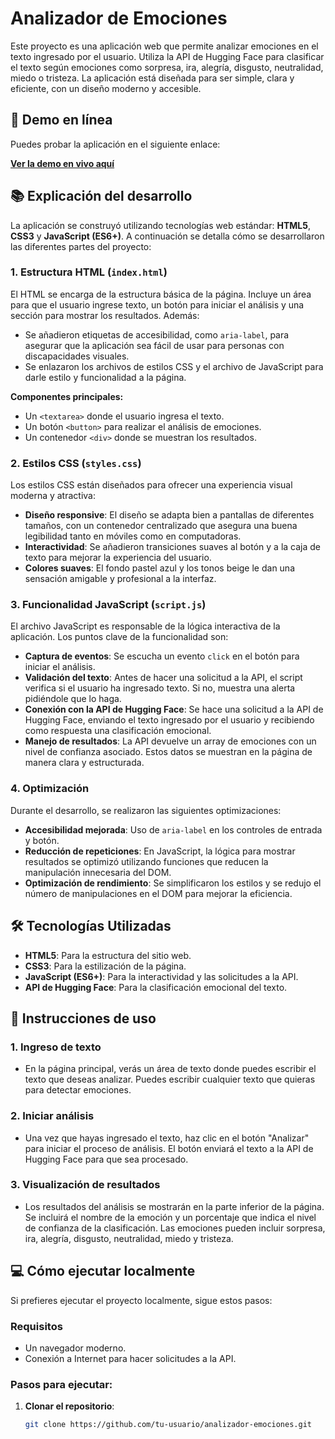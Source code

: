 # Analizador de Emociones

Este proyecto es una aplicación web que permite analizar emociones en el texto ingresado por el usuario. Utiliza la API de Hugging Face para clasificar el texto según emociones como sorpresa, ira, alegría, disgusto, neutralidad, miedo o tristeza. La aplicación está diseñada para ser simple, clara y eficiente, con un diseño moderno y accesible.

## 🚀 Demo en línea

Puedes probar la aplicación en el siguiente enlace:

[**Ver la demo en vivo aquí**]( https://pedropa18.github.io/analizadorEmociones/)

## 📚 Explicación del desarrollo

La aplicación se construyó utilizando tecnologías web estándar: **HTML5**, **CSS3** y **JavaScript (ES6+)**. A continuación se detalla cómo se desarrollaron las diferentes partes del proyecto:

### 1. **Estructura HTML (`index.html`)**
El HTML se encarga de la estructura básica de la página. Incluye un área para que el usuario ingrese texto, un botón para iniciar el análisis y una sección para mostrar los resultados. Además:
- Se añadieron etiquetas de accesibilidad, como `aria-label`, para asegurar que la aplicación sea fácil de usar para personas con discapacidades visuales.
- Se enlazaron los archivos de estilos CSS y el archivo de JavaScript para darle estilo y funcionalidad a la página.

**Componentes principales:**
- Un `<textarea>` donde el usuario ingresa el texto.
- Un botón `<button>` para realizar el análisis de emociones.
- Un contenedor `<div>` donde se muestran los resultados.

### 2. **Estilos CSS (`styles.css`)**
Los estilos CSS están diseñados para ofrecer una experiencia visual moderna y atractiva:
- **Diseño responsive**: El diseño se adapta bien a pantallas de diferentes tamaños, con un contenedor centralizado que asegura una buena legibilidad tanto en móviles como en computadoras.
- **Interactividad**: Se añadieron transiciones suaves al botón y a la caja de texto para mejorar la experiencia del usuario.
- **Colores suaves**: El fondo pastel azul y los tonos beige le dan una sensación amigable y profesional a la interfaz.
  
### 3. **Funcionalidad JavaScript (`script.js`)**
El archivo JavaScript es responsable de la lógica interactiva de la aplicación. Los puntos clave de la funcionalidad son:
- **Captura de eventos**: Se escucha un evento `click` en el botón para iniciar el análisis.
- **Validación del texto**: Antes de hacer una solicitud a la API, el script verifica si el usuario ha ingresado texto. Si no, muestra una alerta pidiéndole que lo haga.
- **Conexión con la API de Hugging Face**: Se hace una solicitud a la API de Hugging Face, enviando el texto ingresado por el usuario y recibiendo como respuesta una clasificación emocional.
- **Manejo de resultados**: La API devuelve un array de emociones con un nivel de confianza asociado. Estos datos se muestran en la página de manera clara y estructurada.

### 4. **Optimización**
Durante el desarrollo, se realizaron las siguientes optimizaciones:
- **Accesibilidad mejorada**: Uso de `aria-label` en los controles de entrada y botón.
- **Reducción de repeticiones**: En JavaScript, la lógica para mostrar resultados se optimizó utilizando funciones que reducen la manipulación innecesaria del DOM.
- **Optimización de rendimiento**: Se simplificaron los estilos y se redujo el número de manipulaciones en el DOM para mejorar la eficiencia.

## 🛠️ Tecnologías Utilizadas

- **HTML5**: Para la estructura del sitio web.
- **CSS3**: Para la estilización de la página.
- **JavaScript (ES6+)**: Para la interactividad y las solicitudes a la API.
- **API de Hugging Face**: Para la clasificación emocional del texto.

## 📝 Instrucciones de uso

### 1. **Ingreso de texto**
   - En la página principal, verás un área de texto donde puedes escribir el texto que deseas analizar. Puedes escribir cualquier texto que quieras para detectar emociones.

### 2. **Iniciar análisis**
   - Una vez que hayas ingresado el texto, haz clic en el botón "Analizar" para iniciar el proceso de análisis. El botón enviará el texto a la API de Hugging Face para que sea procesado.

### 3. **Visualización de resultados**
   - Los resultados del análisis se mostrarán en la parte inferior de la página. Se incluirá el nombre de la emoción y un porcentaje que indica el nivel de confianza de la clasificación. Las emociones pueden incluir sorpresa, ira, alegría, disgusto, neutralidad, miedo y tristeza.

## 💻 Cómo ejecutar localmente

Si prefieres ejecutar el proyecto localmente, sigue estos pasos:

### Requisitos
- Un navegador moderno.
- Conexión a Internet para hacer solicitudes a la API.

### Pasos para ejecutar:

1. **Clonar el repositorio**:
   ```bash
   git clone https://github.com/tu-usuario/analizador-emociones.git

